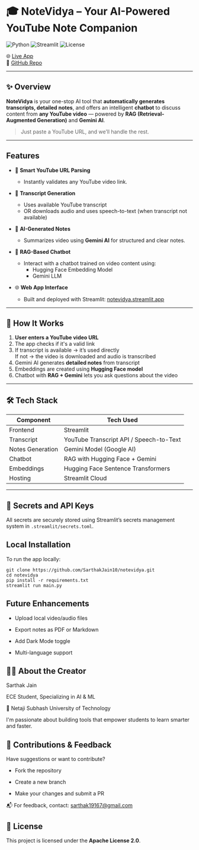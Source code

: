 # 🎓 NoteVidya – Your AI-Powered YouTube Note Companion  

![Python](https://img.shields.io/badge/Python-3.10+-blue)
![Streamlit](https://img.shields.io/badge/Streamlit-Deployed-brightgreen)
![License](https://img.shields.io/badge/License-Apache_2.0-blue.svg)

🌐 [Live App](https://notevidya.streamlit.app)  
📂 [GitHub Repo](https://github.com/SarthakJain10/notevidya)


---

## ✨ Overview  
**NoteVidya** is your one-stop AI tool that **automatically generates transcripts, detailed notes**, and offers an intelligent **chatbot** to discuss content from **any YouTube video** — powered by **RAG (Retrieval-Augmented Generation)** and **Gemini AI**.

>  Just paste a YouTube URL, and we’ll handle the rest.

---

##  Features

- 🔗 **Smart YouTube URL Parsing**  
  - Instantly validates any YouTube video link.

- 📝 **Transcript Generation**  
  - Uses available YouTube transcript  
  - OR downloads audio and uses speech-to-text (when transcript not available)

- 📓 **AI-Generated Notes**  
  - Summarizes video using **Gemini AI** for structured and clear notes.

- 💬 **RAG-Based Chatbot**  
  - Interact with a chatbot trained on video content using:
    - Hugging Face Embedding Model
    - Gemini LLM

- 🌐 **Web App Interface**  
  - Built and deployed with Streamlit: [notevidya.streamlit.app](https://notevidya.streamlit.app)

---

## 🧭 How It Works

1. **User enters a YouTube video URL**
2.  The app checks if it's a valid link
3.  If transcript is available → it’s used directly  
    If not → the video is downloaded and audio is transcribed
4.  Gemini AI generates **detailed notes** from transcript
5.  Embeddings are created using **Hugging Face model**
6.  Chatbot with **RAG + Gemini** lets you ask questions about the video

---

## 🛠️ Tech Stack

| Component        | Tech Used                        |
|------------------|----------------------------------|
| Frontend         | Streamlit                        |
| Transcript       | YouTube Transcript API / Speech-to-Text |
| Notes Generation | Gemini Model (Google AI)         |
| Chatbot          | RAG with Hugging Face + Gemini   |
| Embeddings       | Hugging Face Sentence Transformers |
| Hosting          | Streamlit Cloud                  |

---

## 🔐 Secrets and API Keys

All secrets are securely stored using Streamlit’s secrets management system in `.streamlit/secrets.toml`.

##  Local Installation

To run the app locally:

```
git clone https://github.com/SarthakJain10/notevidya.git
cd notevidya
pip install -r requirements.txt
streamlit run main.py
```

##  Future Enhancements
-  Upload local video/audio files

-  Export notes as PDF or Markdown

-  Add Dark Mode toggle

-  Multi-language support

## 🙋‍♂️ About the Creator
Sarthak Jain

ECE Student, Specializing in AI & ML

📍 Netaji Subhash University of Technology

I'm passionate about building tools that empower students to learn smarter and faster.

## 🤝 Contributions & Feedback
Have suggestions or want to contribute?

- Fork the repository

- Create a new branch

- Make your changes and submit a PR

📬 For feedback, contact: sarthak19167@gmail.com

## 📝 License

This project is licensed under the **Apache License 2.0**.
